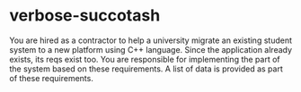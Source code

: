 # verbose-succotash
You are hired as a contractor to help a university migrate an existing student system to a new platform using C++ language. Since the application already exists, its reqs exist too. You are responsible for implementing the part of the system based on these requirements. A list of data is provided as part of these requirements. 
